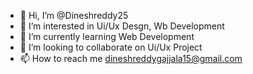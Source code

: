 - 👋 Hi, I’m @Dineshreddy25
- 👀 I’m interested in Ui/Ux Desgn, Wb Development
- 🌱 I’m currently learning Web Development
- 💞️ I’m looking to collaborate on Ui/Ux Project
- 📫 How to reach me dineshreddygajjala15@gmail.com

<!---
Dineshreddy25/Dineshreddy25 is a ✨ special ✨ repository because its `README.md` (this file) appears on your GitHub profile.
You can click the Preview link to take a look at your changes.
--->
